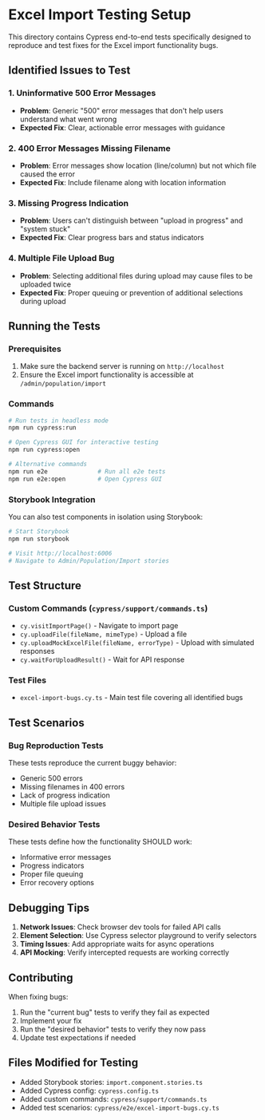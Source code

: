 # Excel Import Testing Setup

This directory contains Cypress end-to-end tests specifically designed to reproduce and test fixes for the Excel import functionality bugs.

## Identified Issues to Test

### 1. **Uninformative 500 Error Messages**
- **Problem**: Generic "500" error messages that don't help users understand what went wrong
- **Expected Fix**: Clear, actionable error messages with guidance

### 2. **400 Error Messages Missing Filename**
- **Problem**: Error messages show location (line/column) but not which file caused the error
- **Expected Fix**: Include filename along with location information

### 3. **Missing Progress Indication**
- **Problem**: Users can't distinguish between "upload in progress" and "system stuck"
- **Expected Fix**: Clear progress bars and status indicators

### 4. **Multiple File Upload Bug**
- **Problem**: Selecting additional files during upload may cause files to be uploaded twice
- **Expected Fix**: Proper queuing or prevention of additional selections during upload

## Running the Tests

### Prerequisites
1. Make sure the backend server is running on `http://localhost`
2. Ensure the Excel import functionality is accessible at `/admin/population/import`

### Commands

```bash
# Run tests in headless mode
npm run cypress:run

# Open Cypress GUI for interactive testing
npm run cypress:open

# Alternative commands
npm run e2e              # Run all e2e tests
npm run e2e:open         # Open Cypress GUI
```

### Storybook Integration

You can also test components in isolation using Storybook:

```bash
# Start Storybook
npm run storybook

# Visit http://localhost:6006
# Navigate to Admin/Population/Import stories
```

## Test Structure

### Custom Commands (`cypress/support/commands.ts`)
- `cy.visitImportPage()` - Navigate to import page
- `cy.uploadFile(fileName, mimeType)` - Upload a file
- `cy.uploadMockExcelFile(fileName, errorType)` - Upload with simulated responses
- `cy.waitForUploadResult()` - Wait for API response

### Test Files
- `excel-import-bugs.cy.ts` - Main test file covering all identified bugs

## Test Scenarios

### Bug Reproduction Tests
These tests reproduce the current buggy behavior:
- Generic 500 errors
- Missing filenames in 400 errors  
- Lack of progress indication
- Multiple file upload issues

### Desired Behavior Tests
These tests define how the functionality SHOULD work:
- Informative error messages
- Progress indicators
- Proper file queuing
- Error recovery options

## Debugging Tips

1. **Network Issues**: Check browser dev tools for failed API calls
2. **Element Selection**: Use Cypress selector playground to verify selectors
3. **Timing Issues**: Add appropriate waits for async operations
4. **API Mocking**: Verify intercepted requests are working correctly

## Contributing

When fixing bugs:
1. Run the "current bug" tests to verify they fail as expected
2. Implement your fix
3. Run the "desired behavior" tests to verify they now pass
4. Update test expectations if needed

## Files Modified for Testing

- Added Storybook stories: `import.component.stories.ts`
- Added Cypress config: `cypress.config.ts`
- Added custom commands: `cypress/support/commands.ts`
- Added test scenarios: `cypress/e2e/excel-import-bugs.cy.ts`
